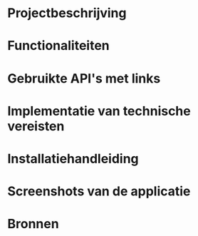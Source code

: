 # Projectbeschrijving 

# Functionaliteiten

# Gebruikte API's met links 

# Implementatie van technische vereisten 

# Installatiehandleiding 

# Screenshots van de applicatie 

# Bronnen 


